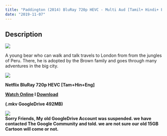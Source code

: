 ```yaml
---
title: "Paddington (2014) BluRay 720p HEVC - Multi Aud [Tamil+ Hindi+ Eng] - x264 - Esub 500MB"
date: "2019-11-07"
---
```


## Description

[![](https://1.bp.blogspot.com/-23zB_qC5R6I/XaSW2ylSDBI/AAAAAAAAAz4/qHChBFORMqoi_aMBJYuaM6ZOA0HW0JyDwCLcBGAsYHQ/s1600/paddington-the-movie-boyle-arts-festival-2015-kids.jpg)](https://1.bp.blogspot.com/-23zB_qC5R6I/XaSW2ylSDBI/AAAAAAAAAz4/qHChBFORMqoi_aMBJYuaM6ZOA0HW0JyDwCLcBGAsYHQ/s1600/paddington-the-movie-boyle-arts-festival-2015-kids.jpg)

A young bear who can walk and talk travels to London from from the jungles of Peru. There, he is adopted by the Brown family and goes through many adventures in the big city.

[![](https://1.bp.blogspot.com/-fai1ZuUwnbA/XIjy2aT4irI/AAAAAAAAANw/WFW0YRK47_8GLAt3pPBSzBk0GJA6Mk5fgCPcBGAYYCw/s1600/torrborder.gif)](https://1.bp.blogspot.com/-fai1ZuUwnbA/XIjy2aT4irI/AAAAAAAAANw/WFW0YRK47_8GLAt3pPBSzBk0GJA6Mk5fgCPcBGAYYCw/s1600/torrborder.gif)

**Netflix BluRay 720p HEVC \[Tam+Hin+Eng\]**

**[Watch Online](https://toonnetworktamilvideos.blogspot.com/p/paddington-2014.html) I [Download](https://drive.google.com/file/d/13eLx3Gu9n27M1icE4QMEfDFKe3CV7DzJ/view)**

**(.mkv GoogleDrive 492MB)**

[![](https://1.bp.blogspot.com/-fai1ZuUwnbA/XIjy2aT4irI/AAAAAAAAANw/WFW0YRK47_8GLAt3pPBSzBk0GJA6Mk5fgCPcBGAYYCw/s1600/torrborder.gif)](https://1.bp.blogspot.com/-fai1ZuUwnbA/XIjy2aT4irI/AAAAAAAAANw/WFW0YRK47_8GLAt3pPBSzBk0GJA6Mk5fgCPcBGAYYCw/s1600/torrborder.gif)  
**Sorry Friends, My old GoogleDrive Account was suspended. we have contacted The Google Community and told. we are not sure our old 15GB Cartoon will come or not.**

